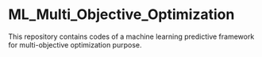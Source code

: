 # ML_Multi_Objective_Optimization
This repository contains codes of a machine learning predictive framework for multi-objective optimization purpose.
